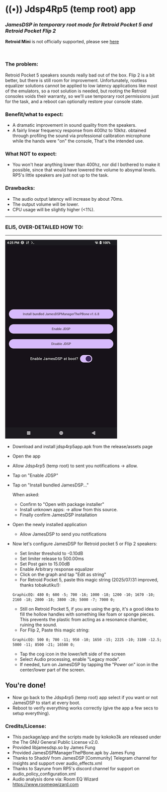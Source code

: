 # ((•)) Jdsp4Rp5 (temp root) app 
### *JamesDSP in temporary root mode for Retroid Pocket 5 and Retroid Pocket Flip 2*

**Retroid Mini** is not officially supported, please see [here](https://github.com/kokoko3k/jdsp4rp5.app/issues/4)

<br>

### The problem:
Retroid Pocket 5 speakers sounds really bad out of the box.
Flip 2 is a bit better, but there is still room for improvement.
Unfortunately, rootless equalizer solutions cannot be applied to low latency
applications like most of the emulators, so a root solution is needed,
but rooting the Retroid consoles voids their warranty, so we'll use temporary root permissions just for the task, and a reboot can optionally restore your console state.

### Benefit/what to expect:
* A dramatic improvement in sound quality from the speakers.
* A fairly linear frequency response from 400hz to 10khz.
obtained through profiling the sound via professional calibration 
microphone while the hands were "on" the console, That's the intended use.

### What NOT to expect:
* You won't hear anything lower than 400hz, nor did I bothered to
make it possible, since that would have lowered the volume
to absymal levels. RP5's little speakers are just not up to the task.

### Drawbacks:
* The audio output latency will increase by about 70ms.
* The output volume will be lower.
* CPU usage will be slightly higher (<1%).

-----------------------------
### **ELI5, OVER-DETAILED HOW TO:**
-----------------------------
![ ](https://github.com/kokoko3k/jdsp4rp5.app/blob/main/repo_images/shot1.jpg?raw=true)

* Download and install jdsp4rp5app.apk
from the release/assets page
* Open the app
* Allow Jdsp4rp5 (temp root) to sent you notifications -> allow.

* Tap on "Enable JDSP"

* Tap on "Install bundled JamesDSP..."

	When asked:
	* Confirm to "Open with package installer"
	* Install unknown apps: -> allow from this source.
	* Finally confirm JamesDSP installation
	

* Open the newly installed application
	* Allow JamesDSP to send you notifications

* Now let's configure JamesDSP for Retroid pocket 5 or Flip 2 speakers:
	* Set limiter threshold to -0.10dB
	* Set limiter release to 500.00ms
	* Set Post gain to 15.00dB
	* Enable Arbitrary response equalizer
	* Click on the graph and tap "Edit as string"
	* For Retroid Pocket 5, paste this magic string (2025/07/31 improved, thanks tobakutiku!):<br>
	```
  	GraphicEQ: 480 0; 600 -5; 700 -16; 1000 -18; 1200 -10; 1670 -10; 2160 -18; 2800 -18; 3800 -28; 5000 -7; 7000 0;
	```
	* Still on Retroid Pocket 5, if you are using the grip, it's a good idea to fill the hollow handles with something like foam or sponge pieces. This prevents the plastic from acting as a resonance chamber, ruining the sound.
	* For Flip 2, Paste this magic string:<br>
  	```
	GraphicEQ: 500 0; 700 -11; 950 -10; 1650 -15; 2225 -10; 3100 -12.5; 5000 -11; 8500 -21; 16500 0; 
	```
	* Tap the cog icon in the lower/left side of the screen
	* Select Audio processing, enable "Legacy mode".
	* If needed, turn on JamesDSP by tapping the "Power on" icon in the center/lower part of the screen.


   
## You're done! <br>
* Now go back to the Jdsp4rp5 (temp root) app select if you want or not JamesDSP to start at every boot. <br>
* Reboot to verify everything works correctly (give the app a few secs to setup everything).


### Credits/License:
* This package/app and the scripts made by kokoko3k are released under the 
The GNU General Public License v2.0.
* Provided libjamesdsp.so by James Fung 
* Provided JamesDSPManagerThePBone.apk by James Fung
* Thanks to ShadoV from JamesDSP [Community] Telegram channel
for insights and support over audio_effects.xml
* Thanks to Sayrune from RP5's discord channel
for support on audio_policy_configuration.xml
* Audio analysis done via: Room EQ Wizard https://www.roomeqwizard.com
